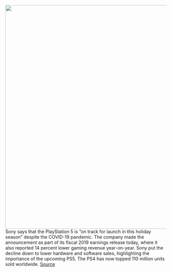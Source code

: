 <img src='https://cdn.vox-cdn.com/thumbor/plnS6wrX_grBxGFgKVzipl4DFXA=/0x0:1820x1213/1200x800/filters:focal(765x462:1055x752)/cdn.vox-cdn.com/uploads/chorus_image/image/66789879/EVBr3e7UwAAFMRN.0.0.jpeg' width='700px' /><br/>
Sony says that the PlayStation 5 is “on track for launch in this holiday season” despite the COVID-19 pandemic. The company made the announcement as part of its fiscal 2019 earnings release today, where it also reported 14 percent lower gaming revenue year-on-year. Sony put the decline down to lower hardware and software sales, highlighting the importance of the upcoming PS5. The PS4 has now topped 110 million units sold worldwide.
<a href='https://www.theverge.com/2020/5/13/21256959/playstation-5-release-date-no-delay-sony-fy-2020-earnings'> Source <a/>